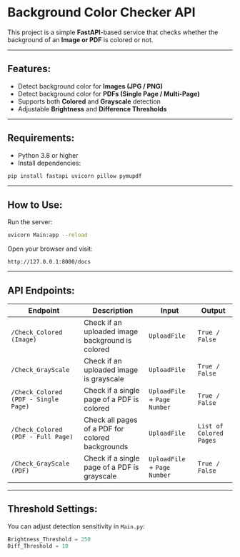 # Background Color Checker API

This project is a simple **FastAPI**-based service that checks whether the background of an **Image or PDF** is colored or not.

---

##  Features:

- Detect background color for **Images (JPG / PNG)**
- Detect background color for **PDFs (Single Page / Multi-Page)**
- Supports both **Colored** and **Grayscale** detection
- Adjustable **Brightness** and **Difference Thresholds**

---

## Requirements:

- Python 3.8 or higher
- Install dependencies:

```bash
pip install fastapi uvicorn pillow pymupdf
```

---

##  How to Use:

Run the server:

```bash
uvicorn Main:app --reload
```

Open your browser and visit:

```
http://127.0.0.1:8000/docs
```

---

##  API Endpoints:

| Endpoint                              | Description                                       | Input                        | Output                |
|---------------------------------------|---------------------------------------------------|------------------------------|------------------------|
| `/Check_Colored (Image)`              | Check if an uploaded image background is colored  | `UploadFile`                 | `True / False`         |
| `/Check_GrayScale`                    | Check if an uploaded image is grayscale           | `UploadFile`                 | `True / False`         |
| `/Check_Colored (PDF - Single Page)`  | Check if a single page of a PDF is colored        | `UploadFile` + `Page Number` | `True / False`         |
| `/Check_Colored (PDF - Full Page)`    | Check all pages of a PDF for colored backgrounds  | `UploadFile`                 | `List of Colored Pages`|
| `/Check_GrayScale (PDF)`              | Check if a single page of a PDF is grayscale      | `UploadFile` + `Page Number` | `True / False`         |

---

##  Threshold Settings:

You can adjust detection sensitivity in `Main.py`:

```python
Brightness_Threshold = 250
Diff_Threshold = 10
```
